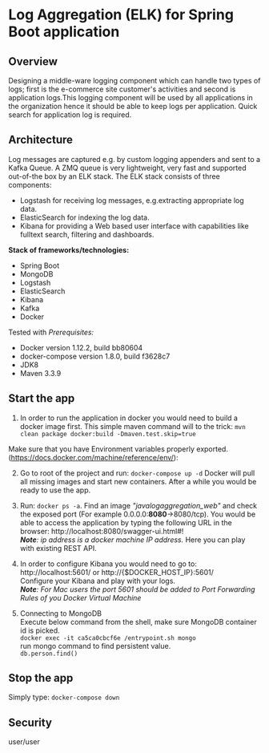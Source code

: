 
Log Aggregation (ELK) for Spring Boot application
========================

## Overview

Designing a middle-ware logging component which can handle two types of logs; first is the e-commerce site customer's activities
and second is application logs.This logging component will be used by all applications in the organization hence it should be able to keep logs per application. 
Quick search for application log is required.

## Architecture
Log messages are captured e.g. by custom logging appenders and sent to a Kafka Queue. A ZMQ queue is very lightweight, very fast and supported out-of-the box by an ELK stack.
The ELK stack consists of three components:
* Logstash for receiving log messages, e.g.extracting appropriate log data.
* ElasticSearch for indexing the log data.
* Kibana for providing a Web based user interface with capabilities like fulltext search, filtering and dashboards.


**Stack of frameworks/technologies:**
* Spring Boot
* MongoDB
* Logstash
* ElasticSearch
* Kibana
* Kafka
* Docker

Tested with 
_Prerequisites:_
* Docker version 1.12.2, build bb80604
* docker-compose version 1.8.0, build f3628c7
* JDK8
* Maven 3.3.9

## Start the app

1. In order to run the application in docker you would need to build a docker image first.
This simple maven command will to the trick:
`mvn clean package docker:build -Dmaven.test.skip=true`

Make sure that you have Environment variables properly exported. (https://docs.docker.com/machine/reference/env/): 


2. Go to root of the project and run: `docker-compose up -d`
Docker will pull all missing images and start new containers.
After a while you would be ready to use the app.


3. Run: `docker ps -a`. Find an image *"javalogaggregation_web"* and check the exposed port (For example 0.0.0.0:**8080**->8080/tcp).
You would be able to access the application by typing the following URL in the browser:
http://localhost:8080/swagger-ui.html#!
<br />_**Note**: ip address is a docker machine IP address._
Here you can play with existing REST API.

4. In order to configure Kibana you would need to go to: 
<br />http://localhost:5601/ or http://{$DOCKER_HOST_IP}:5601/
<br />Configure your Kibana and play with your logs.
<br />_**Note**: For Mac users the port 5601 should be added to Port Forwarding Rules of you Docker Virtual Machine_

5. Connecting to MongoDB
<br />  Execute below command from the shell, make sure MongoDB container id is picked.
<br />  `docker exec -it ca5ca0cbcf6e /entrypoint.sh mongo`
<br />  run mongo command to find persistent value.
<br />  `db.person.find()`

## Stop the app
Simply type: `docker-compose down`

## Security
user/user
